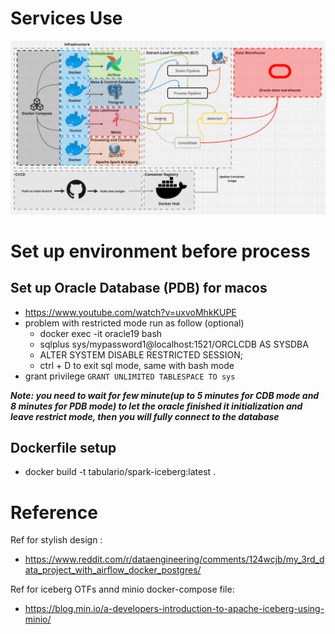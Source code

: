 # Services Use
![services_use](images/services_use.png "Services Use")

# Set up environment before process
## Set up Oracle Database (PDB) for macos
   -  https://www.youtube.com/watch?v=uxvoMhkKUPE
   -  problem with restricted mode run as follow (optional)
      - docker exec -it oracle19 bash
      - sqlplus sys/mypassword1@localhost:1521/ORCLCDB AS SYSDBA
      - ALTER SYSTEM DISABLE RESTRICTED SESSION;
      - ctrl + D to exit sql mode, same with bash mode
   - grant privilege
      `GRANT UNLIMITED TABLESPACE TO sys`
      
   ***Note: you need to wait for few minute(up to 5 minutes for CDB mode and 8 minutes for PDB mode) to let the oracle finished it initialization and leave restrict mode, then you will fully connect to the database***

## Dockerfile setup
   -  docker build -t tabulario/spark-iceberg:latest .   

# Reference
Ref for stylish design : 
   - https://www.reddit.com/r/dataengineering/comments/124wcjb/my_3rd_data_project_with_airflow_docker_postgres/

Ref for iceberg OTFs annd minio docker-compose file:
   - https://blog.min.io/a-developers-introduction-to-apache-iceberg-using-minio/